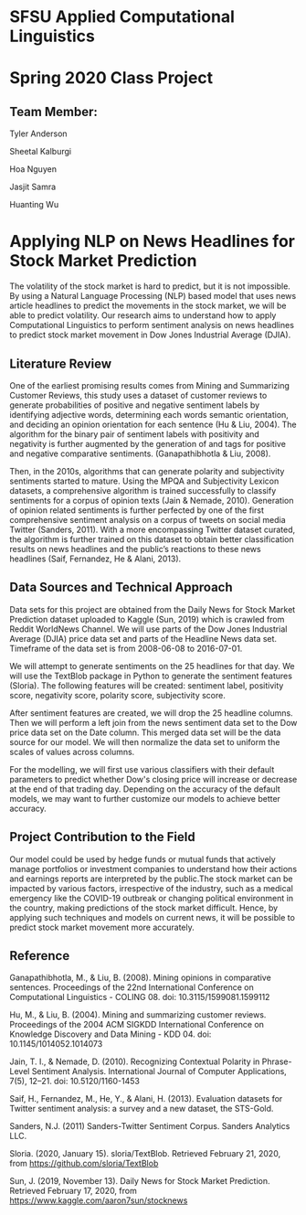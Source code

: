 # SFSU Applied Computational Linguistics 
# Spring 2020 Class Project

## Team Member:
Tyler Anderson 

Sheetal Kalburgi

Hoa Nguyen

Jasjit Samra

Huanting Wu

# Applying NLP on News Headlines for Stock Market Prediction

The volatility of the stock market is hard to predict, but it is not impossible. By using a Natural Language Processing 
(NLP) based model that uses news article headlines to predict the movements in the stock market, we will be able to 
predict volatility. Our research aims to understand how to apply Computational Linguistics to perform sentiment analysis 
on news headlines to predict stock market movement in Dow Jones Industrial Average (DJIA).  

## Literature Review
One of the earliest promising results comes from Mining and Summarizing Customer Reviews, this study uses a dataset of 
customer reviews to generate probabilities of positive and negative sentiment labels by identifying adjective words, 
determining each words semantic orientation, and deciding an opinion orientation for each sentence (Hu & Liu, 2004). 
The algorithm for the binary pair of sentiment labels with positivity and negativity is further augmented by the 
generation of <pros> and <cons> tags for positive and negative comparative sentiments. (Ganapathibhotla & Liu, 2008).

Then, in the 2010s, algorithms that can generate polarity and subjectivity sentiments started to mature. Using the MPQA 
and Subjectivity Lexicon datasets, a comprehensive algorithm is trained successfully to classify sentiments for a corpus 
of opinion texts (Jain & Nemade, 2010). Generation of opinion related sentiments is further perfected by one of the 
first comprehensive sentiment analysis on a corpus of tweets on social media Twitter (Sanders, 2011). With a more 
encompassing Twitter dataset curated, the algorithm is further trained on this dataset to obtain better classification 
results on news headlines and the public’s reactions to these news headlines (Saif, Fernandez, He & Alani, 2013).

## Data Sources and Technical Approach
Data sets for this project are obtained from the Daily News for Stock Market Prediction dataset uploaded to Kaggle 
(Sun, 2019) which is crawled from Reddit WorldNews Channel. We will use parts of the Dow Jones Industrial Average (DJIA) 
price data set and parts of the Headline News data set. Timeframe of the data set is from 2008-06-08 to 2016-07-01. 

We will attempt to generate sentiments on the 25 headlines for that day. We will use the TextBlob package in Python to 
generate the sentiment features (Sloria). The following features will be created: sentiment label, positivity score, 
negativity score, polarity score, subjectivity score. 

After sentiment features are created, we will drop the 25 headline columns. Then we will perform a left join from the 
news sentiment data set to the Dow price data set on the Date column. This merged data set will be the data source for 
our model. We will then normalize the data set to uniform the scales of values across columns. 

For the modelling, we will first use various classifiers with their default parameters to predict whether Dow's closing 
price will increase or decrease at the end of that trading day. Depending on the accuracy of the default models, we may 
want to further customize our models to achieve better accuracy.

## Project Contribution to the Field
Our model could be used by hedge funds or mutual funds that actively manage portfolios or investment companies to 
understand how their actions and earnings reports are interpreted by the public.The stock market can be impacted by 
various factors, irrespective of the industry, such as a medical emergency like the COVID-19 outbreak or changing 
political environment in the country, making predictions of the stock market difficult. Hence, by applying such 
techniques and models on current news, it will be possible to predict stock market movement more accurately. 

## Reference
Ganapathibhotla, M., & Liu, B. (2008). Mining opinions in comparative sentences. Proceedings of the 22nd International 
    Conference on Computational Linguistics - COLING 08. doi: 10.3115/1599081.1599112
    
Hu, M., & Liu, B. (2004). Mining and summarizing customer reviews. Proceedings of the 2004 ACM SIGKDD International 
    Conference on Knowledge Discovery and Data Mining - KDD 04. doi: 10.1145/1014052.1014073
    
Jain, T. I., & Nemade, D. (2010). Recognizing Contextual Polarity in Phrase-Level Sentiment Analysis. International 
    Journal of Computer Applications, 7(5), 12–21. doi: 10.5120/1160-1453
    
Saif, H., Fernandez, M., He, Y., & Alani, H. (2013). Evaluation datasets for Twitter sentiment analysis: a survey and 
    a new dataset, the STS-Gold.
    
Sanders, N.J. (2011) Sanders-Twitter Sentiment Corpus. Sanders Analytics LLC.

Sloria. (2020, January 15). sloria/TextBlob. Retrieved February 21, 2020, from https://github.com/sloria/TextBlob

Sun, J. (2019, November 13). Daily News for Stock Market Prediction. Retrieved February 17, 2020, from 
    https://www.kaggle.com/aaron7sun/stocknews 



